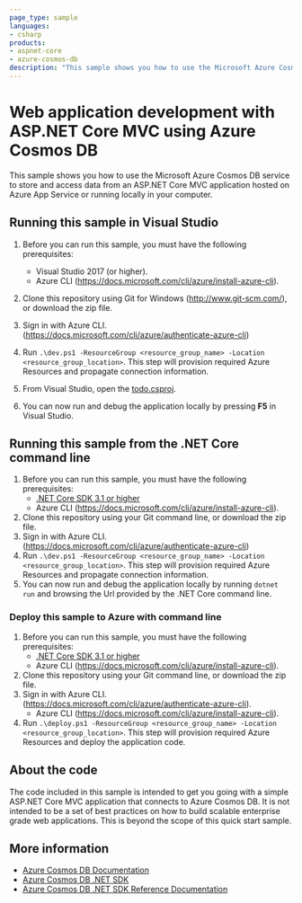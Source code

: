 ```yaml
---
page_type: sample
languages:
- csharp
products:
- aspnet-core
- azure-cosmos-db
description: "This sample shows you how to use the Microsoft Azure Cosmos DB service to store and access data from an ASP.NET Core MVC application."
---
```


# Web application development with ASP.NET Core MVC using Azure Cosmos DB

This sample shows you how to use the Microsoft Azure Cosmos DB service to store and access data from an ASP.NET Core MVC application hosted on Azure App Service or running locally in your computer.

## Running this sample in Visual Studio

1. Before you can run this sample, you must have the following prerequisites:
    - Visual Studio 2017 (or higher).
    - Azure CLI (https://docs.microsoft.com/cli/azure/install-azure-cli).

1. Clone this repository using Git for Windows (http://www.git-scm.com/), or download the zip file.
1. Sign in with Azure CLI. (https://docs.microsoft.com/cli/azure/authenticate-azure-cli)
1. Run `.\dev.ps1 -ResourceGroup <resource_group_name> -Location <resource_group_location>`. This step will provision required Azure Resources and propagate connection information.
1. From Visual Studio, open the [todo.csproj](./src/todo.csproj).
1. You can now run and debug the application locally by pressing **F5** in Visual Studio.

## Running this sample from the .NET Core command line

1. Before you can run this sample, you must have the following prerequisites:
    - [.NET Core SDK 3.1 or higher](https://dotnet.microsoft.com/download)
    - Azure CLI (https://docs.microsoft.com/cli/azure/install-azure-cli).
1. Clone this repository using your Git command line, or download the zip file.
1. Sign in with Azure CLI. (https://docs.microsoft.com/cli/azure/authenticate-azure-cli)
1. Run `.\dev.ps1 -ResourceGroup <resource_group_name> -Location <resource_group_location>`. This step will provision required Azure Resources and propagate connection information.
1. You can now run and debug the application locally by running `dotnet run` and browsing the Url provided by the .NET Core command line.

### Deploy this sample to Azure with command line

1. Before you can run this sample, you must have the following prerequisites:
    - [.NET Core SDK 3.1 or higher](https://dotnet.microsoft.com/download)
    - Azure CLI (https://docs.microsoft.com/cli/azure/install-azure-cli).
1. Clone this repository using your Git command line, or download the zip file.
1. Sign in with Azure CLI. (https://docs.microsoft.com/cli/azure/authenticate-azure-cli).
    - Azure CLI (https://docs.microsoft.com/cli/azure/install-azure-cli).
1. Run `.\deploy.ps1 -ResourceGroup <resource_group_name> -Location <resource_group_location>`. This step will provision required Azure Resources and deploy the application code.

## About the code
The code included in this sample is intended to get you going with a simple ASP.NET Core MVC application that connects to Azure Cosmos DB. It is not intended to be a set of best practices on how to build scalable enterprise grade web applications. This is beyond the scope of this quick start sample. 

## More information

- [Azure Cosmos DB Documentation](https://docs.microsoft.com/azure/cosmos-db)
- [Azure Cosmos DB .NET SDK](https://docs.microsoft.com/azure/cosmos-db/sql-api-sdk-dotnet)
- [Azure Cosmos DB .NET SDK Reference Documentation](https://docs.microsoft.com/dotnet/api/overview/azure/cosmosdb?view=azure-dotnet)
